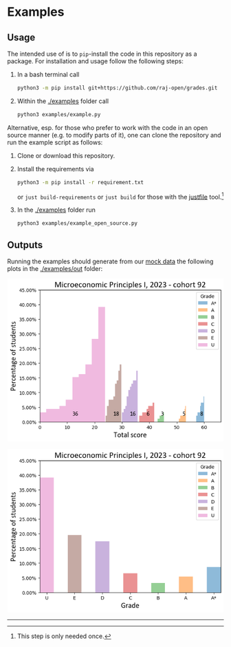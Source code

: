 # Examples #

## Usage ##

The intended use of is to `pip`-install the code in this repository as a package.
For installation and usage follow the following steps:

1. In a bash terminal call

    ```bash
    python3 -m pip install git+https://github.com/raj-open/grades.git
    ```

2. Within the [./examples](.) folder call

    ```bash
    python3 examples/example.py
    ```

Alternative, esp. for those who prefer to work with the code in an open source manner (e.g. to modify parts of it),
one can clone the repository and run the example script as follows:

1. Clone or download this repository.

2. Install the requirements via

    ```bash
    python3 -m pip install -r requirement.txt
    ```

    or `just build-requirements`
    or `just build`
    for those with the [justfile](https://github.com/casey/just) tool.[^1]

3. In the [./examples](.) folder run

      ```bash
      python3 examples/example_open_source.py
      ```

## Outputs ##

Running the examples should generate from our [mock data](./data/example-data.csv)
the following plots in the [./examples/out](out) folder:

![Plot of scores](./out/example-scores.png)

![Plot of grades](./out/example-grades.png)

---

[^1]: This step is only needed once.

